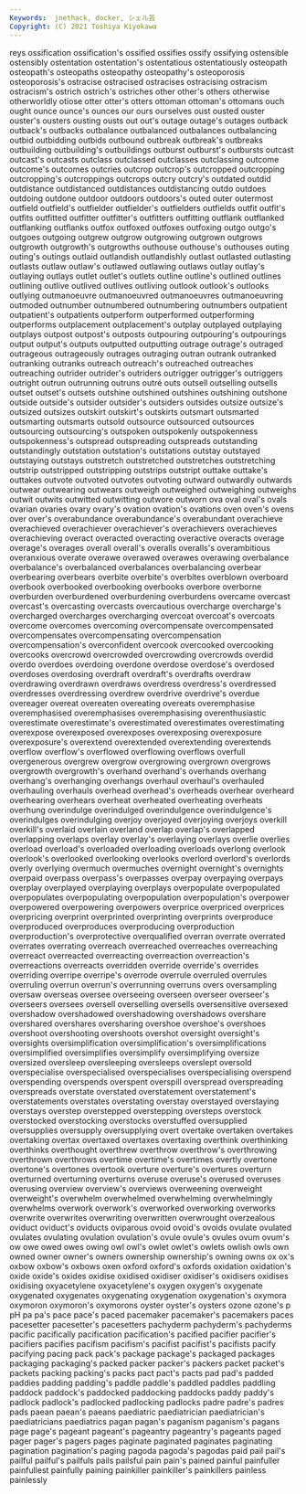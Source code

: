```yaml
---
Keywords:  jnethack, docker, シェル芸
Copyright: (C) 2021 Toshiya Kiyokawa
---
```

reys ossification ossification's ossified ossifies ossify ossifying ostensible ostensibly ostentation
ostentation's ostentatious ostentatiously osteopath osteopath's osteopaths osteopathy osteopathy's osteoporosis osteoporosis's
ostracise ostracised ostracises ostracising ostracism ostracism's ostrich ostrich's ostriches other
other's others otherwise otherworldly otiose otter otter's otters ottoman ottoman's
ottomans ouch ought ounce ounce's ounces our ours ourselves oust
ousted ouster ouster's ousters ousting ousts out out's outage outage's
outages outback outback's outbacks outbalance outbalanced outbalances outbalancing outbid outbidding
outbids outbound outbreak outbreak's outbreaks outbuilding outbuilding's outbuildings outburst outburst's
outbursts outcast outcast's outcasts outclass outclassed outclasses outclassing outcome outcome's
outcomes outcries outcrop outcrop's outcropped outcropping outcropping's outcroppings outcrops outcry
outcry's outdated outdid outdistance outdistanced outdistances outdistancing outdo outdoes outdoing
outdone outdoor outdoors outdoors's outed outer outermost outfield outfield's outfielder
outfielder's outfielders outfields outfit outfit's outfits outfitted outfitter outfitter's outfitters
outfitting outflank outflanked outflanking outflanks outfox outfoxed outfoxes outfoxing outgo
outgo's outgoes outgoing outgrew outgrow outgrowing outgrown outgrows outgrowth outgrowth's
outgrowths outhouse outhouse's outhouses outing outing's outings outlaid outlandish outlandishly
outlast outlasted outlasting outlasts outlaw outlaw's outlawed outlawing outlaws outlay
outlay's outlaying outlays outlet outlet's outlets outline outline's outlined outlines
outlining outlive outlived outlives outliving outlook outlook's outlooks outlying outmanoeuvre
outmanoeuvred outmanoeuvres outmanoeuvring outmoded outnumber outnumbered outnumbering outnumbers outpatient outpatient's
outpatients outperform outperformed outperforming outperforms outplacement outplacement's outplay outplayed outplaying
outplays outpost outpost's outposts outpouring outpouring's outpourings output output's outputs
outputted outputting outrage outrage's outraged outrageous outrageously outrages outraging outran
outrank outranked outranking outranks outreach outreach's outreached outreaches outreaching outrider
outrider's outriders outrigger outrigger's outriggers outright outrun outrunning outruns outré
outs outsell outselling outsells outset outset's outsets outshine outshined outshines
outshining outshone outside outside's outsider outsider's outsiders outsides outsize outsize's
outsized outsizes outskirt outskirt's outskirts outsmart outsmarted outsmarting outsmarts outsold
outsource outsourced outsources outsourcing outsourcing's outspoken outspokenly outspokenness outspokenness's outspread
outspreading outspreads outstanding outstandingly outstation outstation's outstations outstay outstayed outstaying
outstays outstretch outstretched outstretches outstretching outstrip outstripped outstripping outstrips outstript
outtake outtake's outtakes outvote outvoted outvotes outvoting outward outwardly outwards
outwear outwearing outwears outweigh outweighed outweighing outweighs outwit outwits outwitted
outwitting outwore outworn ova oval oval's ovals ovarian ovaries ovary
ovary's ovation ovation's ovations oven oven's ovens over over's overabundance
overabundance's overabundant overachieve overachieved overachiever overachiever's overachievers overachieves overachieving overact
overacted overacting overactive overacts overage overage's overages overall overall's overalls
overalls's overambitious overanxious overate overawe overawed overawes overawing overbalance overbalance's
overbalanced overbalances overbalancing overbear overbearing overbears overbite overbite's overbites overblown
overboard overbook overbooked overbooking overbooks overbore overborne overburden overburdened overburdening
overburdens overcame overcast overcast's overcasting overcasts overcautious overcharge overcharge's overcharged
overcharges overcharging overcoat overcoat's overcoats overcome overcomes overcoming overcompensate overcompensated
overcompensates overcompensating overcompensation overcompensation's overconfident overcook overcooked overcooking overcooks overcrowd
overcrowded overcrowding overcrowds overdid overdo overdoes overdoing overdone overdose overdose's
overdosed overdoses overdosing overdraft overdraft's overdrafts overdraw overdrawing overdrawn overdraws
overdress overdress's overdressed overdresses overdressing overdrew overdrive overdrive's overdue overeager
overeat overeaten overeating overeats overemphasise overemphasised overemphasises overemphasising overenthusiastic overestimate
overestimate's overestimated overestimates overestimating overexpose overexposed overexposes overexposing overexposure overexposure's
overextend overextended overextending overextends overflow overflow's overflowed overflowing overflows overfull
overgenerous overgrew overgrow overgrowing overgrown overgrows overgrowth overgrowth's overhand overhand's
overhands overhang overhang's overhanging overhangs overhaul overhaul's overhauled overhauling overhauls
overhead overhead's overheads overhear overheard overhearing overhears overheat overheated overheating
overheats overhung overindulge overindulged overindulgence overindulgence's overindulges overindulging overjoy overjoyed
overjoying overjoys overkill overkill's overlaid overlain overland overlap overlap's overlapped
overlapping overlaps overlay overlay's overlaying overlays overlie overlies overload overload's
overloaded overloading overloads overlong overlook overlook's overlooked overlooking overlooks overlord
overlord's overlords overly overlying overmuch overmuches overnight overnight's overnights overpaid
overpass overpass's overpasses overpay overpaying overpays overplay overplayed overplaying overplays
overpopulate overpopulated overpopulates overpopulating overpopulation overpopulation's overpower overpowered overpowering overpowers
overprice overpriced overprices overpricing overprint overprinted overprinting overprints overproduce overproduced
overproduces overproducing overproduction overproduction's overprotective overqualified overran overrate overrated overrates
overrating overreach overreached overreaches overreaching overreact overreacted overreacting overreaction overreaction's
overreactions overreacts overridden override override's overrides overriding overripe overripe's overrode
overrule overruled overrules overruling overrun overrun's overrunning overruns overs oversampling
oversaw overseas oversee overseeing overseen overseer overseer's overseers oversees oversell
overselling oversells oversensitive oversexed overshadow overshadowed overshadowing overshadows overshare overshared
overshares oversharing overshoe overshoe's overshoes overshoot overshooting overshoots overshot oversight
oversight's oversights oversimplification oversimplification's oversimplifications oversimplified oversimplifies oversimplify oversimplifying oversize
oversized oversleep oversleeping oversleeps overslept oversold overspecialise overspecialised overspecialises overspecialising
overspend overspending overspends overspent overspill overspread overspreading overspreads overstate overstated
overstatement overstatement's overstatements overstates overstating overstay overstayed overstaying overstays overstep
overstepped overstepping oversteps overstock overstocked overstocking overstocks overstuffed oversupplied oversupplies
oversupply oversupplying overt overtake overtaken overtakes overtaking overtax overtaxed overtaxes
overtaxing overthink overthinking overthinks overthought overthrew overthrow overthrow's overthrowing overthrown
overthrows overtime overtime's overtimes overtly overtone overtone's overtones overtook overture
overture's overtures overturn overturned overturning overturns overuse overuse's overused overuses
overusing overview overview's overviews overweening overweight overweight's overwhelm overwhelmed overwhelming
overwhelmingly overwhelms overwork overwork's overworked overworking overworks overwrite overwrites overwriting
overwritten overwrought overzealous oviduct oviduct's oviducts oviparous ovoid ovoid's ovoids
ovulate ovulated ovulates ovulating ovulation ovulation's ovule ovule's ovules ovum
ovum's ow owe owed owes owing owl owl's owlet owlet's
owlets owlish owls own owned owner owner's owners ownership ownership's
owning owns ox ox's oxbow oxbow's oxbows oxen oxford oxford's
oxfords oxidation oxidation's oxide oxide's oxides oxidise oxidised oxidiser oxidiser's
oxidisers oxidises oxidising oxyacetylene oxyacetylene's oxygen oxygen's oxygenate oxygenated oxygenates
oxygenating oxygenation oxygenation's oxymora oxymoron oxymoron's oxymorons oyster oyster's oysters
ozone ozone's p pH pa pa's pace pace's paced pacemaker
pacemaker's pacemakers paces pacesetter pacesetter's pacesetters pachyderm pachyderm's pachyderms pacific
pacifically pacification pacification's pacified pacifier pacifier's pacifiers pacifies pacifism pacifism's
pacifist pacifist's pacifists pacify pacifying pacing pack pack's package package's
packaged packages packaging packaging's packed packer packer's packers packet packet's
packets packing packing's packs pact pact's pacts pad pad's padded
paddies padding padding's paddle paddle's paddled paddles paddling paddock paddock's
paddocked paddocking paddocks paddy paddy's padlock padlock's padlocked padlocking padlocks
padre padre's padres pads paean paean's paeans paediatric paediatrician paediatrician's
paediatricians paediatrics pagan pagan's paganism paganism's pagans page page's pageant
pageant's pageantry pageantry's pageants paged pager pager's pagers pages paginate
paginated paginates paginating pagination pagination's paging pagoda pagoda's pagodas paid
pail pail's pailful pailful's pailfuls pails pailsful pain pain's pained
painful painfuller painfullest painfully paining painkiller painkiller's painkillers painless painlessly
